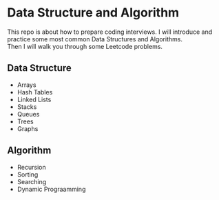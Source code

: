 # Data Structure and Algorithm
This repo is about how to prepare coding interviews. I will introduce and practice some most common Data Structures and Algorithms.  
Then I will walk you through some Leetcode problems.
## Data Structure
* Arrays
* Hash Tables
* Linked Lists
* Stacks
* Queues
* Trees
* Graphs
## Algorithm
* Recursion
* Sorting
* Searching
* Dynamic Prograamming
